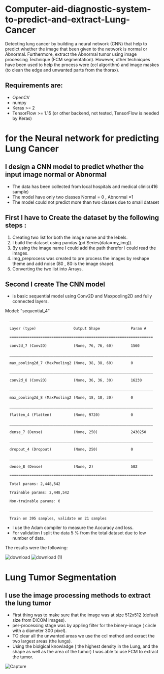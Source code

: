 # Computer-aid-diagnostic-system-to-predict-and-extract-Lung-Cancer
Detecting lung cancer by building a neural network (CNN) that help to predict whether the image that been given to the network is normal or Abnormal.
Furthermore, extract the Abnormal tumor using image processing Technique (FCM segmentation).
However, other techniques have been used to help the process were (ccl algorithm) and image maskes (to clean the edge and unwanted parts from the thorax).

## Requirements are:

- OpenCV
- numpy
- Keras >= 2
- TensorFlow >= 1.15 (or other backend, not tested, TensorFlow is needed by Keras)


# for the Neural network for predicting Lung Cancer
## I design a CNN model to predict whether the input image normal or Abnormal
- The data has been collected from local hospitals and medical clinic(416 sample)
- The model have only two classes Normal = 0 , Abnormal =1
- The model could not predict more than two classes due to small dataset
## First I have to Create the dataset by the following steps :
1. Creating two list for both the image name and the lebels.
2. I build the dataset using pandas (pd.Series(data=my_img)).
3. By using the image name I could add the path therefor I could read the images.
4. img_preprocess was created to pre process the images by reshape theme and add noise (80 , 80 is the image shape).
5. Converting the two list into Arrays.

## Second I create The CNN model   
- is basic sequential model using Conv2D and Maxpooling2D and fully connected layers.

Model: \"sequential_4\"

      _________________________________________________________________
      
      Layer (type)                 Output Shape              Param #   
      
      =================================================================
      
      conv2d_7 (Conv2D)            (None, 76, 76, 60)        1560    
      
      _________________________________________________________________
      
      max_pooling2d_7 (MaxPooling2 (None, 38, 38, 60)        0        
      
      _________________________________________________________________
      
      conv2d_8 (Conv2D)            (None, 36, 36, 30)        16230  
      
      _________________________________________________________________
      
      max_pooling2d_8 (MaxPooling2 (None, 18, 18, 30)        0       
      
      _________________________________________________________________
      
      flatten_4 (Flatten)          (None, 9720)              0   
      
      _________________________________________________________________
      
      dense_7 (Dense)              (None, 250)               2430250 
      
      _________________________________________________________________
      
      dropout_4 (Dropout)          (None, 250)               0    
      
      _________________________________________________________________
      
      dense_8 (Dense)              (None, 2)                 502  
      
      =================================================================
      
      Total params: 2,448,542
      
      Trainable params: 2,448,542
      
      Non-trainable params: 0
      
      _________________________________________________________________
      
      Train on 395 samples, validate on 21 samples
      

- I use the Adam compiler to measure the Accuracy and loss.
- For validation I split the data 5 % from the total dataset due to low number of data.

The results were the following:

![download](https://user-images.githubusercontent.com/93203143/182347174-c5153ed3-82a4-430a-a74d-f95a491ad653.png)
![download (1)](https://user-images.githubusercontent.com/93203143/182347192-7e9e04dd-3c3a-4eb5-86cc-d19de38131f8.png)

# Lung Tumor Segmentation

## I use the image processing methods to extract the lung tumor
- First thing was to make sure that the image was at size 512x512 (defualt size from DICOM images).
- per-processing stage was by appling filter for the binery-image ( circle with a diameter 300 pixel).
- TO clear all the unwanted areas we use the ccl method and exract the two largest areas (the lungs).
- Using the biolgical knowladge ( the highest density in the Lung, and the shape as well as the area of the tumor) I was able to use FCM to extract the tumor.

![Capture](https://user-images.githubusercontent.com/93203143/182352751-504b60ec-e7fc-4c7e-9c72-768545ffd332.PNG)
